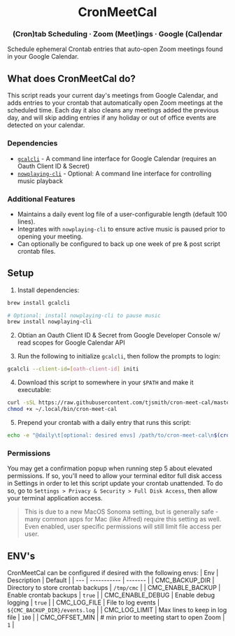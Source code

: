 <h1 align="center">
  CronMeetCal
</h1>

<h3 align="center">
  (Cron)tab Scheduling · Zoom (Meet)ings · Google (Cal)endar
</h3>

Schedule ephemeral Crontab entries that auto-open Zoom meetings found in your Google Calendar.

## What does CronMeetCal do?

This script reads your current day's meetings from Google Calendar, and adds entries to your crontab
that automatically open Zoom meetings at the scheduled time. Each day it also cleans any meetings
added the previous day, and will skip adding entries if any holiday or out of office events are
detected on your calendar.

### Dependencies

- [`gcalcli`](https://github.com/insanum/gcalcli) - A command line interface for Google Calendar (requires an Oauth Client ID & Secret)
- [`nowplaying-cli`](https://github.com/kirtan-shah/nowplaying-cli) - Optional: A command line interface for controlling music playback

### Additional Features

- Maintains a daily event log file of a user-configurable length (default 100 lines).
- Integrates with `nowplaying-cli` to ensure active music is paused prior to opening your meeting.
- Can optionally be configured to back up one week of pre & post script crontab files.

## Setup

1. Install dependencies:

```bash
brew install gcalcli

# Optional: install nowplaying-cli to pause music
brew install nowplaying-cli
```

2. Obtian an Oauth Client ID & Secret from Google Developer Console w/ read scopes for Google Calendar API

3. Run the following to initialize `gcalcli`, then follow the prompts to login:

```bash
gcalcli --client-id=[oath-client-id] initi
```

4. Download this script to somewhere in your `$PATH` and make it executable:

```bash
curl -sSL https://raw.githubusercontent.com/tjsmith/cron-meet-cal/master/cron-meet-cal.sh -o ~/.local/bin/cron-meet-cal
chmod +x ~/.local/bin/cron-meet-cal
```

5. Prepend your crontab with a daily entry that runs this script:

```bash
echo -e "@daily\t[optional: desired envs] /path/to/cron-meet-cal\n$(crontab -l)" | crontab -
```

### Permissions

You may get a confirmation popup when running step 5 about elevated permissions. If so, you'll
need to allow your terminal editor full disk access in Settings in order to let this script update
your crontab unattended. To do so, go to `Settings > Privacy & Security > Full Disk Access`, then
allow your terminal application access.
> This is due to a new MacOS Sonoma setting, but is generally safe - many common apps for Mac (like Alfred) require this setting as well. Even enabled, user specific permissions will still limit file access per user.

## ENV's

CronMeetCal can be configured if desired with the following envs:
| Env | Description | Default |
| --- | ----------- | ------- |
| CMC_BACKUP_DIR | Directory to store crontab backups | `/tmp/cmc` |
| CMC_ENABLE_BACKUP | Enable crontab backups | `true` |
| CMC_ENABLE_DEBUG | Enable debug logging | `true` |
| CMC_LOG_FILE | File to log events | `${CMC_BACKUP_DIR}/events.log` |
| CMC_LOG_LIMIT | Max lines to keep in log file | `100` |
| CMC_OFFSET_MIN | # min prior to meeting start to open Zoom | `1` |
